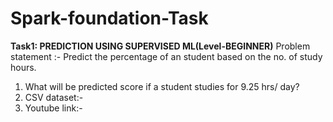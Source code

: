 # Spark-foundation-Task
**Task1: PREDICTION USING SUPERVISED ML(Level-BEGINNER)**
Problem statement :- Predict the percentage of an student based on the no. of study hours.
1) What will be predicted score if a student studies for 9.25 hrs/ day?
2) CSV dataset:- 
3) Youtube link:-
